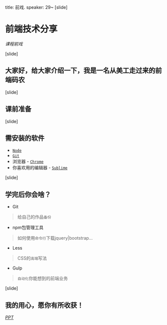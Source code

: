 title: 前戏.
speaker: 29~
[slide]

# 前端技术分享

*课程前戏*

[slide]

## 大家好，给大家介绍一下，我是一名从**美工**走过来的前端**码农**


[slide]

## 课前准备

[slide]

## 需安装的软件

- [`Node`][node]
- [`Git`][git]
- 浏览器 - [`Chrome`][chrome]
- 你喜欢用的编辑器 - [`Sublime`][subl]

[node]: http://nodejs.cn/
[git]: http://rj.baidu.com/soft/detail/30195.html?ald
[chrome]: http://www.google.cn/chrome/browser/desktop/index.html
[subl]: http://www.sublimetext.com/


[slide]

## 学完后你会啥？

- Git
> 给自己的作品`备份`

- npm包管理工具
> 如何使用`命令行`下载jquery|bootstrap...

- Less
> CSS的`高端`写法

- Gulp
> `自动化`你能想到的前端业务

[slide]

## 我的用心，愿你有所收获！

*[PPT][ppt]*

[ppt]:https://github.com/zp29/wtc-ppt
